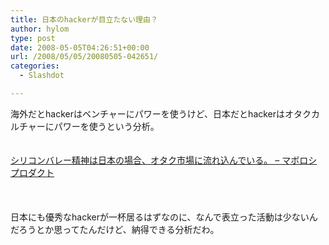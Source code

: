 ```yaml
---
title: 日本のhackerが目立たない理由？
author: hylom
type: post
date: 2008-05-05T04:26:51+00:00
url: /2008/05/05/20080505-042651/
categories:
  - Slashdot

---
```

海外だとhackerはベンチャーにパワーを使うけど、日本だとhackerはオタクカルチャーにパワーを使うという分析。  
</br>   
  [シリコンバレー精神は日本の場合、オタク市場に流れ込んでいる。 &#8211; マボロシプロダクト][1] </br>  
</br>   
日本にも優秀なhackerが一杯居るはずなのに、なんで表立った活動は少ないんだろうとか思ってたんだけど、納得できる分析だわ。</br>  
</br>  
</br>

 [1]: http://d.hatena.ne.jp/si-no/20080429/1209483371
